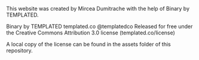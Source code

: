 This website was created by Mircea Dumitrache with the help of Binary by TEMPLATED.

Binary by TEMPLATED
templated.co @templatedco
Released for free under the Creative Commons Attribution 3.0 license (templated.co/license)

A local copy of the license can be found in the assets folder of this repository.
